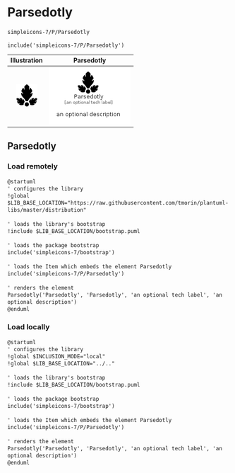 # Parsedotly


```text
simpleicons-7/P/Parsedotly
```

```text
include('simpleicons-7/P/Parsedotly')
```



| Illustration | Parsedotly |
| :---: | :---: |
| ![illustration for Illustration](../../simpleicons-7/P/Parsedotly.png) | ![illustration for Parsedotly](../../simpleicons-7/P/Parsedotly.Local.png) |




## Parsedotly

### Load remotely
```plantuml
@startuml
' configures the library
!global $LIB_BASE_LOCATION="https://raw.githubusercontent.com/tmorin/plantuml-libs/master/distribution"

' loads the library's bootstrap
!include $LIB_BASE_LOCATION/bootstrap.puml

' loads the package bootstrap
include('simpleicons-7/bootstrap')

' loads the Item which embeds the element Parsedotly
include('simpleicons-7/P/Parsedotly')

' renders the element
Parsedotly('Parsedotly', 'Parsedotly', 'an optional tech label', 'an optional description')
@enduml
```

### Load locally
```plantuml
@startuml
' configures the library
!global $INCLUSION_MODE="local"
!global $LIB_BASE_LOCATION="../.."

' loads the library's bootstrap
!include $LIB_BASE_LOCATION/bootstrap.puml

' loads the package bootstrap
include('simpleicons-7/bootstrap')

' loads the Item which embeds the element Parsedotly
include('simpleicons-7/P/Parsedotly')

' renders the element
Parsedotly('Parsedotly', 'Parsedotly', 'an optional tech label', 'an optional description')
@enduml
```

